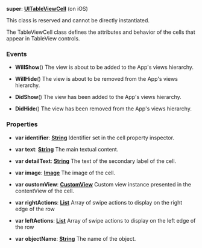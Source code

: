 **super**: **[UITableViewCell](UITableViewCell.md)** (on iOS)

This class is reserved and cannot be directly instantiated.

The TableViewCell class defines the attributes and behavior of the cells that appear in TableView controls.

### Events

* **WillShow**()
The view is about to be added to the App's views hierarchy.

* **WillHide**()
The view is about to be removed from the App's views hierarchy.

* **DidShow**()
The view has been added to the App's views hierarchy.

* **DidHide**()
The view has been removed from the App's views hierarchy.



### Properties

* **var** **identifier**: **[String](../gravity/types.md)**
Identifier set in the cell property inspector.

* **var** **text**: **[String](../gravity/types.md)**
The main textual content.

* **var** **detailText**: **[String](../gravity/types.md)**
The text of the secondary label of the cell.

* **var** **image**: **[Image](Image.md)**
The image of the cell.

* **var** **customView**: **[CustomView](CustomView.md)**
Custom view instance presented in the contentView of the cell.

* **var** **rightActions**: **[List](../gravity/list.md)**
Array of swipe actions to display on the right edge of the row

* **var** **leftActions**: **[List](../gravity/list.md)**
Array of swipe actions to display on the left edge of the row

* **var** **objectName**: **[String](../gravity/types.md)**
The name of the object.






